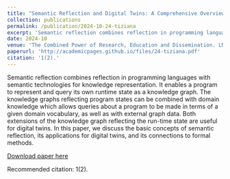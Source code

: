 ```yaml
---
title: "Semantic Reflection and Digital Twins: A Comprehensive Overview"
collection: publications
permalink: /publication/2024-10-24-tiziana
excerpt: 'Semantic reflection combines reflection in programming languages with semantic technologies for knowledge representation. It enables a program to represent and query its own runtime state as a knowledge graph. The knowledge graphs reflecting program states can be combined with domain knowledge which allows queries about a program to be made in terms of a given domain vocabulary, as well as with external graph data. Both extensions of the knowledge graph reflecting the run-time state are useful for digital twins. In this paper, we discuss the basic concepts of semantic reflection, its applications for digital twins, and its connections to formal methods.'
date: 2024-10
venue: 'The Combined Power of Research, Education and Dissemination. LNCS 15240, Springer 2024.'
paperurl: 'http://academicpages.github.io/files/24-tiziana.pdf'
citation: '1(2).'
---
```

Semantic reflection combines reflection in programming languages with semantic technologies for knowledge representation. It enables a program to represent and query its own runtime state as a knowledge graph. The knowledge graphs reflecting program states can be combined with domain knowledge which allows queries about a program to be made in terms of a given domain vocabulary, as well as with external graph data. Both extensions of the knowledge graph reflecting the run-time state are useful for digital twins. In this paper, we discuss the basic concepts of semantic reflection, its applications for digital twins, and its connections to formal methods.

[Download paper here](http://academicpages.github.io/files/24-tiziana.pdf)

Recommended citation: 1(2).